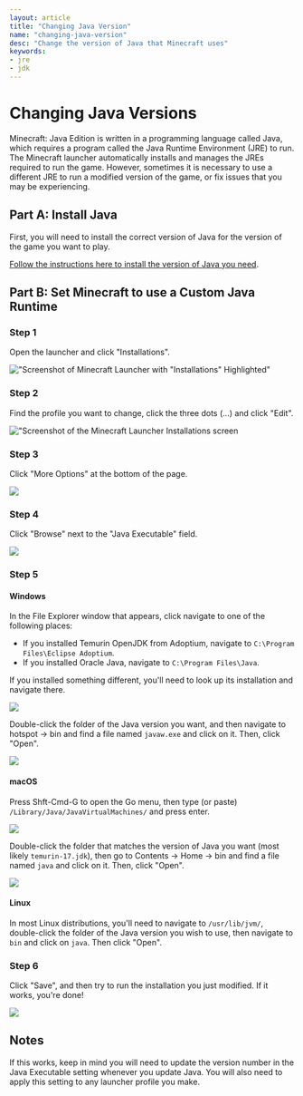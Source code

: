 ```yaml
---
layout: article
title: "Changing Java Version"
name: "changing-java-version"
desc: "Change the version of Java that Minecraft uses"
keywords:
- jre
- jdk
---
```


# Changing Java Versions

Minecraft: Java Edition is written in a programming language called Java, which requires a program called the Java Runtime Environment (JRE) to run. The Minecraft launcher automatically installs and manages the JREs required to run the game. However, sometimes it is necessary to use a different JRE to run a modified version of the game, or fix issues that you may be experiencing.

## Part A: Install Java

First, you will need to install the correct version of Java for the version of the game you want to play.

[Follow the instructions here to install the version of Java you need](/help/installing-java/).

## Part B: Set Minecraft to use a Custom Java Runtime

### Step 1

Open the launcher and click "Installations".

!["Screenshot of Minecraft Launcher with \"Installations\" Highlighted"](/static/images/help/guides/changing-java-version/changing-java-version-1.png)

### Step 2

Find the profile you want to change, click the three dots (...) and click "Edit".

!["Screenshot of the Minecraft Launcher Installations screen](/static/images/help/guides/changing-java-version/changing-java-version-2.png)

### Step 3

Click "More Options" at the bottom of the page.

![](/static/images/help/guides/changing-java-version/changing-java-version-3.png)

### Step 4

Click "Browse" next to the "Java Executable" field.

![](/static/images/help/guides/changing-java-version/changing-java-version-4.png)

### Step 5

#### Windows

In the File Explorer window that appears, click navigate to one of the following places:

- If you installed Temurin OpenJDK from Adoptium, navigate to `C:\Program Files\Eclipse Adoptium`.
- If you installed Oracle Java, navigate to `C:\Program Files\Java`.

If you installed something different, you'll need to look up its installation and navigate there.

![](/static/images/help/guides/changing-java-version/changing-java-version-windows-1.png)

Double-click the folder of the Java version you want, and then navigate to hotspot -> bin and find a file named `javaw.exe` and click on it. Then, click "Open".

![](/static/images/help/guides/changing-java-version/changing-java-version-windows-2.png)

#### macOS

Press Shft-Cmd-G to open the Go menu, then type (or paste) `/Library/Java/JavaVirtualMachines/` and press enter.

![](/static/images/help/guides/changing-java-version/changing-java-version-macos-1.png)

Double-click the folder that matches the version of Java you want (most likely `temurin-17.jdk`), then go to Contents -> Home -> bin and find a file named `java` and click on it. Then, click "Open".

![](/static/images/help/guides/changing-java-version/changing-java-version-macos-2.png)

#### Linux

In most Linux distributions, you'll need to navigate to `/usr/lib/jvm/`, double-click the folder of the Java version you wish to use, then navigate to `bin` and click on `java`. Then click "Open".

### Step 6
Click "Save", and then try to run the installation you just modified. If it works, you're done!

![](/static/images/help/guides/changing-java-version/changing-java-version-5.png)

## Notes

If this works, keep in mind you will need to update the version number in the Java Executable setting whenever you update Java. You will also need to apply this setting to any launcher profile you make.
